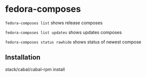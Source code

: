 # fedora-composes

`fedora-composes list` shows release composes

`fedora-composes list updates` shows updates composes

`fedora-composes status rawhide` shows status of newest compose

## Installation

stack/cabal/cabal-rpm install
